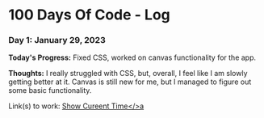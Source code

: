 # 100 Days Of Code - Log

### Day 1: January 29, 2023
**Today's Progress:** Fixed CSS, worked on canvas functionality for the app.

**Thoughts:** I really struggled with CSS, but, overall, I feel like I am slowly getting better at it. Canvas is still new for me, but I managed to figure out some basic functionality.

Link(s) to work: <a href="https://codepen.io/Shigo-phobia/pen/eYjjREE">Show Cureent Time</>a
